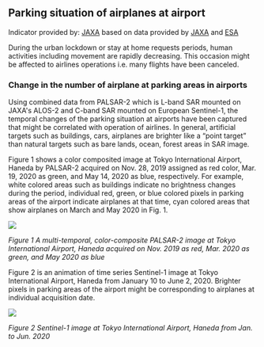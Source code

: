 ## Parking situation of airplanes at airport 

Indicator provided by: [JAXA](https://global.jaxa.jp/) based on data provided by [JAXA](https://global.jaxa.jp/) and [ESA](https://esa.int)

During the urban lockdown or stay at home requests periods, human activities including movement are rapidly decreasing. This occasion might be affected to airlines operations i.e. many flights have been canceled.

### Change in the number of airplane at parking areas in airports 

Using combined data from PALSAR-2 which is L-band SAR mounted on JAXA's ALOS-2 and C-band SAR mounted on European Sentinel-1, the temporal changes of the parking situation at airports have been captured that might be correlated with operation of airlines. In general, artificial targets such as buildings, cars, airplanes are brighter like a “point target” than natural targets such as bare lands, ocean, forest areas in SAR image. 

Figure 1 shows a color composited image at Tokyo International Airport, Haneda by PALSAR-2 acquired on Nov. 28, 2019 assigned as red color, Mar. 19, 2020 as green, and May 14, 2020 as blue, respectively. For example, white colored areas such as buildings indicate no brightness changes during the period, individual red, green, or blue colored pixels in parking areas of the airport indicate airplanes at that time, cyan colored areas that show airplanes on March and May 2020 in Fig. 1. 

![](data/trilateral/JP01-E8_Fig1.png)

*Figure 1 A multi-temporal, color-composite PALSAR-2 image at Tokyo International Airport, Haneda acquired on Nov. 2019 as red, Mar. 2020 as green, and May 2020 as blue*

Figure 2 is an animation of time series Sentinel-1 image at Tokyo International Airport, Haneda from January 10 to June 2, 2020. Brighter pixels in parking areas of the airport might be corresponding to airplanes at individual acquisition date. 


![](data/trilateral/JP01-E13b_Animation.gif)

*Figure 2 Sentinel-1 image at Tokyo International Airport, Haneda from Jan. to Jun. 2020*
